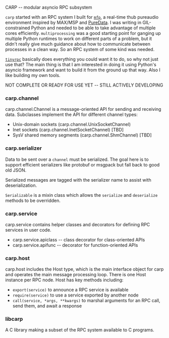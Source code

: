 CARP -- modular asyncio RPC subsystem

`carp` started with an RPC system I built for
[`mfp`](https://github.com/bgribble/mfp), a real-time thub pureaudio
environment inspired by MAX/MSP and
[PureData](https://github.com/pure-data/pure-data). I was writing in
GIL-constrained Python and needed to be able to take advantage of
multiple cores efficiently. `multiprocessing` was a good starting
point for ganging up multiple Python runtimes to work on
different parts of a problem, but it didn't really give much
guidance about how to communicate between processes in a clean
way. So an RPC system of some kind was needed.

[`tinyrpc`](https://github.com/mbr/tinyrpc) basically does
everything you could want it to do, so why not just use that? The
main thing is that I am interested in doing it using Python's
asyncio framework and want to build it from the ground up that
way. Also I like building my own tools.

NOT COMPLETE OR READY FOR USE YET -- STILL ACTIVELY DEVELOPING

### carp.channel

carp.channel.Channel is a message-oriented API for sending and receiving
data. Subclasses implement the API for different channel types:

* Unix-domain sockets (carp.channel.UnixSocketChannel)
* Inet sockets (carp.channel.InetSocketChannel) [TBD]
* SysV shared memory segments (carp.channel.ShmChannel) [TBD]

### carp.serializer

Data to be sent over a `channel` must be serialized. The goal
here is to support efficient serializers like protobuf or msgpack
but fall back to good old JSON.

Serialized messages are tagged with the serializer name to assist
with deserialization.

`Serializable` is a mixin class which allows the `serialize` and
`deserialize` methods to be overridden.

### carp.service

carp.service contains helper classes and decorators for defining
RPC services in user code.

* carp.service.apiclass -- class decorator for class-oriented APIs
* carp.service.apifunc -- decorator for function-oriented APIs

### carp.host

carp.host includes the Host type, which is the main interface
object for carp and operates the main message processing loop.
There is one Host instance per RPC node. Host has key methods
including:

* `export(service)` to announce a RPC service is available
* `require(service)` to use a service exported by another node
* `call(service, *args, **kwargs)` to marshal arguments for an
  RPC call, send them, and await a response

### libcarp

A C library making a subset of the RPC system available to C programs.


